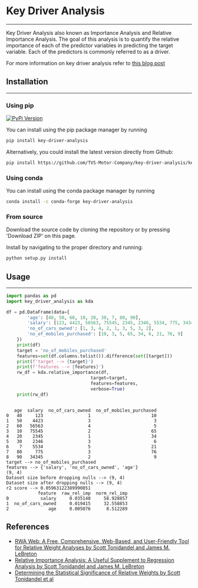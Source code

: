 # Key Driver Analysis
---

Key Driver Analysis also known as Importance Analysis and Relative Importance Analysis. The goal of this analysis is to quantify the relative importance of each of the predictor variables in predicting the target variable. Each of the predictors is commonly referred to as a driver.

For more information on key driver analysis refer to [this blog post](https://naga-budigam.medium.com/key-driver-analysis-2cb2a0ab503c) 


## Installation
---
### Using pip
[![PyPi Version](https://badge.fury.io/py/key-driver-analysis.svg)](https://pypi.org/project/key-driver-analysis/)

You can install using the pip package manager by running
```sh
pip install key-driver-analysis
```

Alternatively, you could install the latest version directly from Github:
```sh
pip install https://github.com/TVS-Motor-Company/key-driver-analysis/key-driver-analysis/archive/master.zip
```

### Using conda

You can install using the conda package manager by running
```sh
conda install -c conda-forge key-driver-analysis
```
### From source

Download the source code by cloning the repository or by pressing 'Download ZIP' on this page.

Install by navigating to the proper directory and running:
```sh
python setup.py install
```


## Usage
---

```python
import pandas as pd
import key_driver_analysis as kda

df = pd.DataFrame(data={
        'age': [40, 50, 60, 10, 20, 30, 7, 80, 90],
        'salary': [123, 4423, 56563, 75545, 2345, 2346, 5534, 775, 34345],
        'no_of_cars_owned': [1, 3, 4, 2, 1, 3, 5, 3, 2],
        'no_of_mobiles_purchased': [10, 3, 5, 65, 34, 6, 21, 76, 9]
    })
    print(df)
    target = 'no_of_mobiles_purchased'
    features=set(df.columns.tolist()).difference(set([target]))
    print(f'target --> {target}')
    print(f'features --> {features}')
    rw_df = kda.relative_importance(df,
                                target=target,
                                features=features,
                                verbose=True)
    print(rw_df)
```

```text

   age  salary  no_of_cars_owned  no_of_mobiles_purchased
0   40     123                 1                       10
1   50    4423                 3                        3
2   60   56563                 4                        5
3   10   75545                 2                       65
4   20    2345                 1                       34
5   30    2346                 3                        6
6    7    5534                 5                       21
7   80     775                 3                       76
8   90   34345                 2                        9
target --> no_of_mobiles_purchased
features --> {'salary', 'no_of_cars_owned', 'age'}
(9, 4)
Dataset size before dropping nulls --> (9, 4)
Dataset size after dropping nulls --> (9, 4)
r2 score --> 0.05963122389990851
            feature  raw_rel_imp  norm_rel_imp
0            salary     0.035140     58.928857
1  no_of_cars_owned     0.019415     32.558853
2               age     0.005076      8.512289
```
## References
* [RWA Web: A Free, Comprehensive, Web-Based, and User-Friendly Tool for Relative Weight Analyses by Scott Tonidandel and James M. LeBreton](https://link.springer.com/article/10.1007/s10869-014-9351-z)
* [Relative Importance Analysis: A Useful Supplement to Regression Analysis by Scott Tonidandel and James M. LeBreton](https://link.springer.com/article/10.1007/s10869-010-9204-3)
* [Determining the Statistical Significance of Relative Weights by Scott Tonidandel et al](https://pubmed.ncbi.nlm.nih.gov/19968399/)
